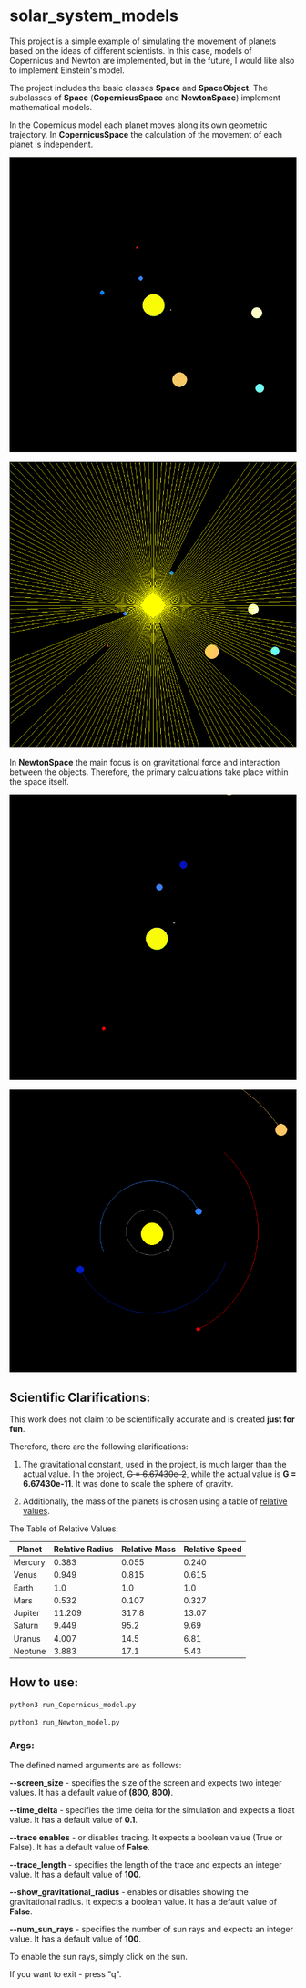 # solar_system_models

This project is a simple example of simulating the movement of planets based on the ideas of different scientists. In this case, models of Copernicus and Newton are implemented, but in the future, I would like also to implement Einstein's model.

The project includes the basic classes **Space** and **SpaceObject**. The subclasses of **Space** (**CopernicusSpace** and **NewtonSpace**) implement mathematical models.

In the Copernicus model each planet moves along its own geometric trajectory. In **CopernicusSpace** the calculation of the movement of each planet is independent.

![Copernicus model](https://github.com/Dispersik-com/solar_system_models/blob/master/screenshots/Copernicus.gif)

![Sun light](https://github.com/Dispersik-com/solar_system_models/blob/master/screenshots/sun-light.png)

In **NewtonSpace** the main focus is on gravitational force and interaction between the objects. Therefore, the primary calculations take place within the space itself.

![Newton model](https://github.com/Dispersik-com/solar_system_models/blob/master/screenshots/Newton.gif)

![Trace](https://github.com/Dispersik-com/solar_system_models/blob/master/screenshots/trace.png)

## Scientific Clarifications:

This work does not claim to be scientifically accurate and is created **just for fun**.

Therefore, there are the following clarifications:

1. The gravitational constant, used in the project, is much larger than the actual value. In the project, ~~G = 6.67430e-2~~, while the actual value is **G = 6.67430e-11**. It was done to scale the sphere of gravity.

2. Additionally, the mass of the planets is chosen using a table of [relative values](https://en.wikipedia.org/wiki/List_of_Solar_System_objects_by_size).

The Table of Relative Values:

Planet | Relative Radius | Relative Mass | Relative Speed
-------|----------------|---------------|---------------
Mercury | 0.383 | 0.055 | 0.240
Venus | 0.949 | 0.815 | 0.615
Earth | 1.0 | 1.0 | 1.0
Mars | 0.532 | 0.107 | 0.327
Jupiter | 11.209 | 317.8 | 13.07
Saturn | 9.449 | 95.2 | 9.69
Uranus | 4.007 | 14.5 | 6.81
Neptune | 3.883 | 17.1 | 5.43

## How to use:

`python3 run_Copernicus_model.py`

`python3 run_Newton_model.py`

### Args:

The defined named arguments are as follows:

**--screen_size** - specifies the size of the screen and expects two integer values. It has a default value of **(800, 800)**.

**--time_delta** - specifies the time delta for the simulation and expects a float value. It has a default value of **0.1**.

**--trace enables** -  or disables tracing. It expects a boolean value (True or False). It has a default value of **False**.

**--trace_length** - specifies the length of the trace and expects an integer value. It has a default value of **100**.

**--show_gravitational_radius** - enables or disables showing the gravitational radius. It expects a boolean value. It has a default value of **False**.

**--num_sun_rays** - specifies the number of sun rays and expects an integer value. It has a default value of **100**.

To enable the sun rays, simply click on the sun.

If you want to exit - press "q".


